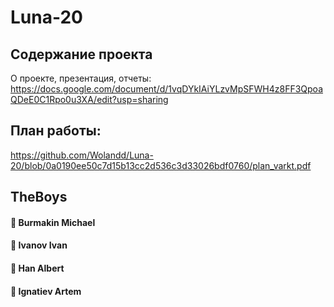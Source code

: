 # Luna-20
## Содержание проекта
О проекте, презентация, отчеты:
https://docs.google.com/document/d/1vqDYkIAiYLzvMpSFWH4z8FF3QpoaQDeE0C1Rpo0u3XA/edit?usp=sharing

## План работы:
https://github.com/Wolandd/Luna-20/blob/0a0190ee50c7d15b13cc2d536c3d33026bdf0760/plan_varkt.pdf

## TheBoys
#### :money_mouth_face: Burmakin Michael
#### :money_mouth_face: Ivanov Ivan
#### :money_mouth_face: Han Albert
#### :money_mouth_face: Ignatiev Artem
